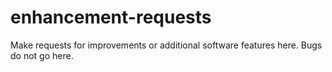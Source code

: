 # enhancement-requests
Make requests for improvements or additional software features here. Bugs do not go here.
